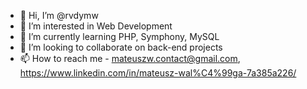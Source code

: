 - 👋 Hi, I’m @rvdymw
- 👀 I’m interested in Web Development
- 🌱 I’m currently learning PHP, Symphony, MySQL
- 💞️ I’m looking to collaborate on back-end projects
- 📫 How to reach me - mateuszw.contact@gmail.com, https://www.linkedin.com/in/mateusz-wal%C4%99ga-7a385a226/

<!---
rvdymw/rvdymw is a ✨ special ✨ repository because its `README.md` (this file) appears on your GitHub profile.
You can click the Preview link to take a look at your changes.
--->
